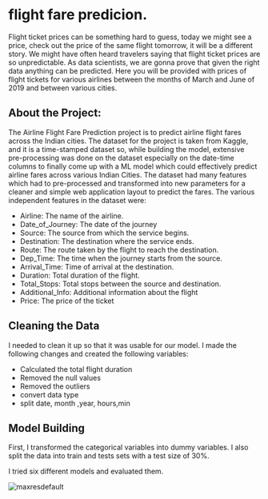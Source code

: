 
# flight fare predicion.


Flight ticket prices can be something hard to guess, today we might see a price, check out the price of the same flight tomorrow, it will be a different story. We might have often heard travelers saying that flight ticket prices are so unpredictable. As data scientists, we are gonna prove that given the right data anything can be predicted. Here you will be provided with prices of flight tickets for various airlines between the months of March and June of 2019 and between various cities.

## About the Project:

The Airline Flight Fare Prediction project is to predict airline flight fares across the Indian cities. The dataset for the project is taken from Kaggle, and it is a time-stamped dataset so, while building the model, extensive pre-processing was done on the dataset especially on the date-time columns to finally come up with a ML model which could effectively predict airline fares across various Indian Cities. The dataset had many features which had to pre-processed and transformed into new parameters for a cleaner and simple web application layout to predict the fares. The various independent features in the dataset were:

- Airline: The name of the airline.
- Date_of_Journey: The date of the journey
- Source: The source from which the service begins.
- Destination: The destination where the service ends.
- Route: The route taken by the flight to reach the destination.
- Dep_Time: The time when the journey starts from the source.
- Arrival_Time: Time of arrival at the destination.
- Duration: Total duration of the flight.
- Total_Stops: Total stops between the source and destination.
- Additional_Info: Additional information about the flight
- Price: The price of the ticket

## Cleaning the Data
I needed to clean it up so that it was usable for our model. I made the following changes and created the following variables:

- Calculated the total flight duration
- Removed the null values
- Removed the outliers
- convert data type
- split date, month ,year, hours,min

## Model Building
First, I transformed the categorical variables into dummy variables. I also split the data into train and tests sets with a test size of 30%.

I tried six different models and evaluated them. 

![maxresdefault](https://user-images.githubusercontent.com/90573789/171504046-37652fd8-bd4a-4340-98fa-0b9e634323e7.jpg)
